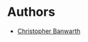 # Authors

* [Christopher Banwarth][ChristopherBanwarth]

<!-- REFERENCE LINKS -->
[ChristopherBanwarth]: https://github.com/APrettyCoolProgram
